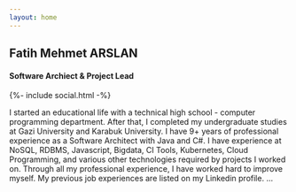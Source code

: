```yaml
---
layout: home
---
```


<div class="identity" >
  <div class="picture">
  </div>  
  <h2 class="name">Fatih Mehmet ARSLAN</h2>
  <h4 class="title">Software Archiect & Project Lead</h4>
  <div class="social-links">
      {%- include social.html -%}
  </div>
</div>


I started an educational life with a technical high school - computer programming department. After that, I completed my undergraduate studies at Gazi University and Karabuk University. I have 9+ years of professional experience as a Software Architect with Java and C#. I have experience at NoSQL, RDBMS, Javascript, Bigdata, CI Tools, Kubernetes, Cloud Programming, and various other technologies required by projects I worked on. Through all my professional experience, I have worked hard to improve myself. My previous job experiences are listed on my Linkedin profile.
...

